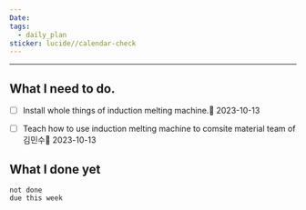 ```yaml
---
Date: 
tags:
  - daily_plan
sticker: lucide//calendar-check
---
```

---
## What I need to do.

- [ ] Install whole things of induction melting machine.📅 2023-10-13
- [ ] Teach how to use induction melting machine to comsite material team of 김민수📅 2023-10-13 



## What I done yet
```tasks
not done
due this week
```